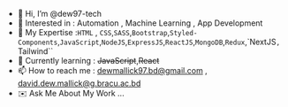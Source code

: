 - 👋 Hi, I’m @dew97-tech
- 👀 Interested in : Automation , Machine Learning , App Development
- :mechanical_arm: My Expertise :``HTML`` , ``CSS``,``SASS``,``Bootstrap``,``Styled-Components``,``JavaScript``,``NodeJS``,``ExpressJS``,``ReactJS``,``MongoDB``,``Redux``,`NextJS``,``Tailwind``
- 🌱 Currently learning : ~~JavaScript~~,~~React~~
- 📫 How to reach me : dewmallick97.bd@gmail.com , david.dew.mallick@g.bracu.ac.bd
- :envelope: Ask Me About My Work ...

<!---
dew97-tech/dew97-tech is a ✨ special ✨ repository because its `README.md` (this file) appears on your GitHub profile.
You can click the Preview link to take a look at your changes.
--->
